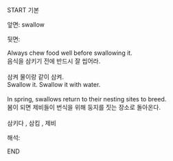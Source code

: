 START
기본

앞면:
swallow


뒷면:
<div>Always chew food well before swallowing it. </div><div>음식을 삼키기 전에 반드시 잘 씹어라.</div><div><br></div><div><div><div>삼켜 물이랑 같이 삼켜.</div></div><div><div>Swallow it. Swallow it with water.</div></div></div><div><br></div><div>In spring, swallows return to their nesting sites to breed. </div><div>봄이 되면 제비들이 번식을 위해 둥지를 짓는 장소로 돌아온다.<br></div><div><br></div><div>삼키다 , 삼킴 , 제비</div>


해석:

END